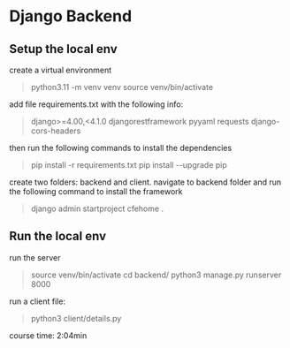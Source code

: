 # Django Backend

## Setup the local env

create a virtual environment

> python3.11 -m venv venv
> source venv/bin/activate

add file requirements.txt with the following info:

> django>=4.00,<4.1.0
> djangorestframework
> pyyaml
> requests
> django-cors-headers

then run the following commands to install the dependencies

> pip install -r requirements.txt
> pip install --upgrade pip

create two folders: backend and client.
navigate to backend folder and run the following command to install the framework

> django admin startproject cfehome .

## Run the local env

run the server

> source venv/bin/activate
> cd backend/
> python3 manage.py runserver 8000

run a client file:

> python3 client/details.py

course time: 2:04min
